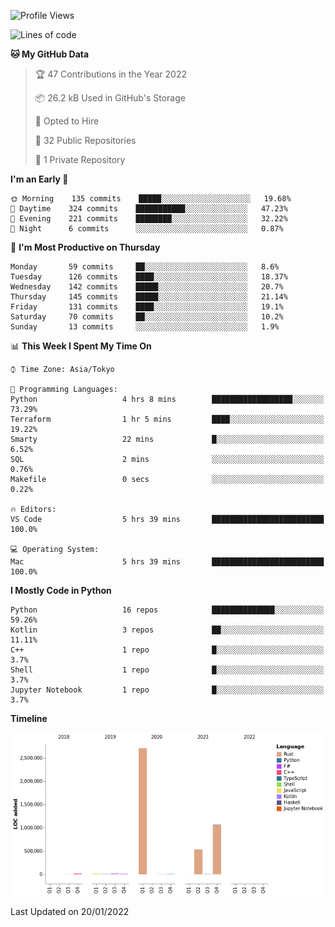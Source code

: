 <!--START_SECTION:waka-->
![Profile Views](http://img.shields.io/badge/Profile%20Views-0-blue)

![Lines of code](https://img.shields.io/badge/From%20Hello%20World%20I%27ve%20Written-4%20Million%20lines%20of%20code-blue)

**🐱 My GitHub Data** 

> 🏆 47 Contributions in the Year 2022
 > 
> 📦 26.2 kB Used in GitHub's Storage 
 > 
> 💼 Opted to Hire
 > 
> 📜 32 Public Repositories 
 > 
> 🔑 1 Private Repository 
 > 
**I'm an Early 🐤** 

```text
🌞 Morning    135 commits    █████░░░░░░░░░░░░░░░░░░░░   19.68% 
🌆 Daytime    324 commits    ███████████░░░░░░░░░░░░░░   47.23% 
🌃 Evening    221 commits    ████████░░░░░░░░░░░░░░░░░   32.22% 
🌙 Night      6 commits      ░░░░░░░░░░░░░░░░░░░░░░░░░   0.87%

```
📅 **I'm Most Productive on Thursday** 

```text
Monday       59 commits     ██░░░░░░░░░░░░░░░░░░░░░░░   8.6% 
Tuesday      126 commits    ████░░░░░░░░░░░░░░░░░░░░░   18.37% 
Wednesday    142 commits    █████░░░░░░░░░░░░░░░░░░░░   20.7% 
Thursday     145 commits    █████░░░░░░░░░░░░░░░░░░░░   21.14% 
Friday       131 commits    ████░░░░░░░░░░░░░░░░░░░░░   19.1% 
Saturday     70 commits     ██░░░░░░░░░░░░░░░░░░░░░░░   10.2% 
Sunday       13 commits     ░░░░░░░░░░░░░░░░░░░░░░░░░   1.9%

```


📊 **This Week I Spent My Time On** 

```text
⌚︎ Time Zone: Asia/Tokyo

💬 Programming Languages: 
Python                   4 hrs 8 mins        ██████████████████░░░░░░░   73.29% 
Terraform                1 hr 5 mins         ████░░░░░░░░░░░░░░░░░░░░░   19.22% 
Smarty                   22 mins             █░░░░░░░░░░░░░░░░░░░░░░░░   6.52% 
SQL                      2 mins              ░░░░░░░░░░░░░░░░░░░░░░░░░   0.76% 
Makefile                 0 secs              ░░░░░░░░░░░░░░░░░░░░░░░░░   0.22%

🔥 Editors: 
VS Code                  5 hrs 39 mins       █████████████████████████   100.0%

💻 Operating System: 
Mac                      5 hrs 39 mins       █████████████████████████   100.0%

```

**I Mostly Code in Python** 

```text
Python                   16 repos            ██████████████░░░░░░░░░░░   59.26% 
Kotlin                   3 repos             ██░░░░░░░░░░░░░░░░░░░░░░░   11.11% 
C++                      1 repo              █░░░░░░░░░░░░░░░░░░░░░░░░   3.7% 
Shell                    1 repo              █░░░░░░░░░░░░░░░░░░░░░░░░   3.7% 
Jupyter Notebook         1 repo              █░░░░░░░░░░░░░░░░░░░░░░░░   3.7%

```


**Timeline**

![Chart not found](https://raw.githubusercontent.com/kitagawa-hr/kitagawa-hr/main/charts/bar_graph.png) 


 Last Updated on 20/01/2022
<!--END_SECTION:waka-->
